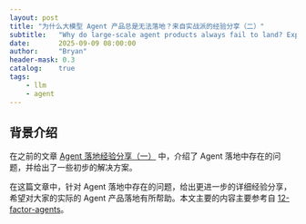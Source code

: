 ```yaml
---
layout: post
title: "为什么大模型 Agent 产品总是无法落地？来自实战派的经验分享（二）"
subtitle:   "Why do large-scale agent products always fail to land? Experience sharing from practical people（2）"
date:       2025-09-09 08:00:00
author:     "Bryan"
header-mask: 0.3
catalog:    true
tags:
    - llm
    - agent
---
```


## 背景介绍

在之前的文章 [Agent 落地经验分享（一）](https://zhuanlan.zhihu.com/p/1948344616962224589) 中，介绍了 Agent 落地中存在的问题，并给出了一些初步的解决方案。

在这篇文章中，针对 Agent 落地中存在的问题，给出更进一步的详细经验分享，希望对大家的实际的 Agent 产品落地有所帮助。本文主要的内容主要参考自 [12-factor-agents](https://github.com/humanlayer/12-factor-agents?tab=readme-ov-file)。

